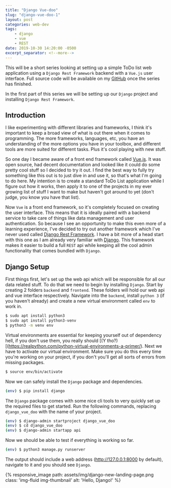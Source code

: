 ```yaml
---
title: "Django Vue-doo"
slug: "django-vue-doo-1"
layout: post
categories: web-dev
tags: 
    - django
    - vue
    - REST
date: 2019-10-30 14:20:00 -0500
excerpt_separator: <!--more-->
---
```


This will be a short series looking at setting up a simple ToDo list web application using a `Django Rest Framework` backend with a `Vue.js` user interface. Full source code will be available on my [GitHub](https://github.com/tombloor) once the series has finished.

In the first part of this series we will be setting up our `Django` project and installing `Django Rest Framework`.

<!--more-->

## Introduction

I like experimenting with different libraries and frameworks, I think it's important to keep a broad view of what is out there when it comes to programming. The more frameworks, languages, etc, you have an understanding of the more options you have in your toolbox, and different tools are more suited for different tasks. Plus it's cool playing with new stuff.

So one day I became aware of a front end framework called [Vue.js](https://vuejs.org/). It was open source, had decent documentation and looked like it could do some pretty cool stuff so I decided to try it out. I find the best way to fully try something like this out is to just dive in and use it, so that's what I'm going to do here. My intention is to create a standard ToDo List application while I figure out how it works, then apply it to one of the projects in my ever growing list of stuff I want to make but haven't got around to yet (don't judge, you know you have that list).

Now `Vue` is a front end framework, so it's completely focused on creating the user interface. This means that it is ideally paired with a backend service to take care of things like data management and user authentication. So because I see an opportunity to make this even more of a learning experience, I've decided to try out another framework which I've never used called [Django Rest Framework](https://www.django-rest-framework.org/). I have a bit more of a head start with this one as I am already very familiar with [Django](https://www.djangoproject.com/). This framework makes it easier to build a full `REST` api while keeping all the cool admin functionality that comes bundled with `Django`.

## Django Setup

First things first, let's set up the web api which will be responsible for all our data related stuff. To do that we need to begin by installing `Django`. Start by creating 2 folders `backend` and `frontend`. These folders will hold our web api and vue interface respectively. Navigate into the `backend`, install `python 3` (if you haven't already) and create a new virtual environment called `env` to work in.

```sh
$ sudo apt install python3
$ sudo apt install python3-venv
$ python3 -m venv env
```

Virtual environments are essential for keeping yourself out of dependency hell, if you don't use them, you really should [(Y tho?)[(https://realpython.com/python-virtual-environments-a-primer/). Next we have to activate our virtual environment. Make sure you do this every time you're working on your project, if you don't you'll get all sorts of errors from missing packages.

```sh
$ source env/bin/activate
```

Now we can safely install the `Django` package and dependencies.

```sh
(env) $ pip install django
```

The `Django` package comes with some nice cli tools to very quickly set up the required files to get started. Run the following commands, replacing `django_vue_doo` with the name of your project.

```sh
(env) $ django-admin startproject django_vue_doo
(env) $ cd django_vue_doo
(env) $ django-admin startapp api
```

Now we should be able to test if everything is working so far.

```sh
(env) $ python3 manage.py runserver
```

The output should include a web address (http://127.0.0.1:8000 by default), navigate to it and you should see `Django`.

<div class='row'>
    <div class='col-8 mx-auto'>
        {% responsive_image path: assets/img/django-new-landing-page.png class: 'img-fluid img-thumbnail' alt: 'Hello, Django!' %}
    </div>
</div>